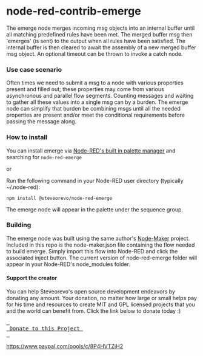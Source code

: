 # node-red-contrib-emerge
The emerge node merges incoming msg objects into an internal buffer until all matching predefined rules have been met. The merged buffer msg then 'emerges' (is sent) to the output when all rules have been satisfied. The internal buffer is then cleared to await the assembly of a new merged buffer msg object. An optional timeout can be thrown to invoke a catch node. 

### Use case scenario
Often times we need to submit a msg to a node with various properties present and filled out; these properties may come from various asynchronous and parallel flow segments. Counting messages and waiting to gather all these values into a single msg can by a burden. The emerge node can simplify that burden be combining msgs until all the needed properties are present and/or meet the conditional requirements before passing the message along. 

### How to install
You can install emerge via [Node-RED's built in palette manager](https://nodered.org/docs/user-guide/editor/palette/manager) and searching for `node-red-emerge`

or 

Run the following command in your Node-RED user directory (typically ~/.node-red):

    npm install @steveorevo/node-red-emerge

The emerge node will appear in the palette under the sequence group.

### Building
The emerge node was built using the same author's [Node-Maker](https://github.com/steveorevo/node-maker) project. Included in this repo is the node-maker.json file containing the flow needed to build emerge. Simply import this flow into Node-RED and click the associated inject button. The current version of node-red-emerge folder will appear in your Node-RED's node_modules folder. 

#### Support the creator
You can help Steveorevo's open source development endeavors by donating any amount. Your donation, no matter how large or small helps pay for his time and resources to create MIT and GPL licensed projects that you and the world can benefit from. Click the link below to donate today :)
<div>
         

[<kbd> <br> Donate to this Project <br> </kbd>][KBD]


</div>


<!---------------------------------------------------------------------------->

[KBD]: https://www.paypal.com/pools/c/8P4HVTZiH2

https://www.paypal.com/pools/c/8P4HVTZiH2
